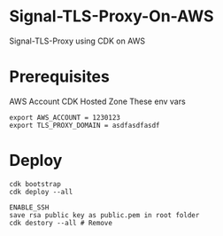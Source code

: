 # Signal-TLS-Proxy-On-AWS
Signal-TLS-Proxy using CDK on AWS


# Prerequisites 
AWS Account
CDK 
Hosted Zone
These env vars

```
export AWS_ACCOUNT = 1230123
export TLS_PROXY_DOMAIN = asdfasdfasdf
```

# Deploy
```
cdk bootstrap
cdk deploy --all

ENABLE_SSH
save rsa public key as public.pem in root folder
cdk destory --all # Remove 

```
